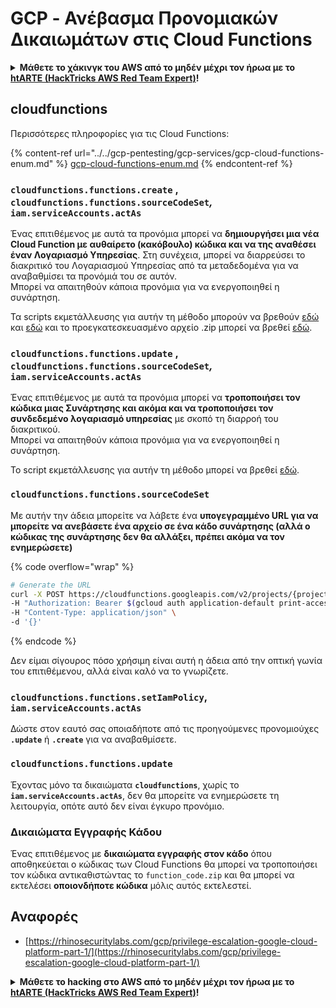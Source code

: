 # GCP - Ανέβασμα Προνομιακών Δικαιωμάτων στις Cloud Functions

<details>

<summary><strong>Μάθετε το χάκινγκ του AWS από το μηδέν μέχρι τον ήρωα με το</strong> <a href="https://training.hacktricks.xyz/courses/arte"><strong>htARTE (HackTricks AWS Red Team Expert)</strong></a><strong>!</strong></summary>

Άλλοι τρόποι για να υποστηρίξετε το HackTricks:

* Αν θέλετε να δείτε την **εταιρεία σας να διαφημίζεται στο HackTricks** ή να **κατεβάσετε το HackTricks σε μορφή PDF** ελέγξτε τα [**ΣΧΕΔΙΑ ΣΥΝΔΡΟΜΗΣ**](https://github.com/sponsors/carlospolop)!
* Αποκτήστε το [**επίσημο PEASS & HackTricks swag**](https://peass.creator-spring.com)
* Ανακαλύψτε [**The PEASS Family**](https://opensea.io/collection/the-peass-family), τη συλλογή μας από αποκλειστικά [**NFTs**](https://opensea.io/collection/the-peass-family)
* **Εγγραφείτε στη** 💬 [**ομάδα Discord**](https://discord.gg/hRep4RUj7f) ή στη [**ομάδα telegram**](https://t.me/peass) ή **ακολουθήστε** μας στο **Twitter** 🐦 [**@hacktricks_live**](https://twitter.com/hacktricks_live)**.**
* **Μοιραστείτε τα χάκινγκ κόλπα σας υποβάλλοντας PRs στα** [**HackTricks**](https://github.com/carlospolop/hacktricks) και [**HackTricks Cloud**](https://github.com/carlospolop/hacktricks-cloud) αποθετήρια του github.

</details>

## cloudfunctions

Περισσότερες πληροφορίες για τις Cloud Functions:

{% content-ref url="../../gcp-pentesting/gcp-services/gcp-cloud-functions-enum.md" %}
[gcp-cloud-functions-enum.md](../../gcp-pentesting/gcp-services/gcp-cloud-functions-enum.md)
{% endcontent-ref %}

### `cloudfunctions.functions.create` , `cloudfunctions.functions.sourceCodeSet`_,_ `iam.serviceAccounts.actAs`

Ένας επιτιθέμενος με αυτά τα προνόμια μπορεί να **δημιουργήσει μια νέα Cloud Function με αυθαίρετο (κακόβουλο) κώδικα και να της αναθέσει έναν Λογαριασμό Υπηρεσίας**. Στη συνέχεια, μπορεί να διαρρεύσει το διακριτικό του Λογαριασμού Υπηρεσίας από τα μεταδεδομένα για να αναβαθμίσει τα προνόμιά του σε αυτόν.\
Μπορεί να απαιτηθούν κάποια προνόμια για να ενεργοποιηθεί η συνάρτηση.

Τα scripts εκμετάλλευσης για αυτήν τη μέθοδο μπορούν να βρεθούν [εδώ](https://github.com/RhinoSecurityLabs/GCP-IAM-Privilege-Escalation/blob/master/ExploitScripts/cloudfunctions.functions.create-call.py) και [εδώ](https://github.com/RhinoSecurityLabs/GCP-IAM-Privilege-Escalation/blob/master/ExploitScripts/cloudfunctions.functions.create-setIamPolicy.py) και το προεγκατεσκευασμένο αρχείο .zip μπορεί να βρεθεί [εδώ](https://github.com/RhinoSecurityLabs/GCP-IAM-Privilege-Escalation/tree/master/ExploitScripts/CloudFunctions).

### `cloudfunctions.functions.update` , `cloudfunctions.functions.sourceCodeSet`_,_ `iam.serviceAccounts.actAs`

Ένας επιτιθέμενος με αυτά τα προνόμια μπορεί να **τροποποιήσει τον κώδικα μιας Συνάρτησης και ακόμα και να τροποποιήσει τον συνδεδεμένο λογαριασμό υπηρεσίας** με σκοπό τη διαρροή του διακριτικού.\
Μπορεί να απαιτηθούν κάποια προνόμια για να ενεργοποιηθεί η συνάρτηση.

Το script εκμετάλλευσης για αυτήν τη μέθοδο μπορεί να βρεθεί [εδώ](https://github.com/RhinoSecurityLabs/GCP-IAM-Privilege-Escalation/blob/master/ExploitScripts/cloudfunctions.functions.update.py).

### `cloudfunctions.functions.sourceCodeSet`

Με αυτήν την άδεια μπορείτε να λάβετε ένα **υπογεγραμμένο URL για να μπορείτε να ανεβάσετε ένα αρχείο σε ένα κάδο συνάρτησης (αλλά ο κώδικας της συνάρτησης δεν θα αλλάξει, πρέπει ακόμα να τον ενημερώσετε)**

{% code overflow="wrap" %}
```bash
# Generate the URL
curl -X POST https://cloudfunctions.googleapis.com/v2/projects/{project-id}/locations/{location}/functions:generateUploadUrl \
-H "Authorization: Bearer $(gcloud auth application-default print-access-token)" \
-H "Content-Type: application/json" \
-d '{}'
```
{% endcode %}

Δεν είμαι σίγουρος πόσο χρήσιμη είναι αυτή η άδεια από την οπτική γωνία του επιτιθέμενου, αλλά είναι καλό να το γνωρίζετε.

### `cloudfunctions.functions.setIamPolicy`, `iam.serviceAccounts.actAs`

Δώστε στον εαυτό σας οποιαδήποτε από τις προηγούμενες προνομιούχες **`.update`** ή **`.create`** για να αναβαθμίσετε.

### `cloudfunctions.functions.update`

Έχοντας μόνο τα δικαιώματα **`cloudfunctions`**, χωρίς το **`iam.serviceAccounts.actAs`**, δεν θα μπορείτε να ενημερώσετε τη λειτουργία, οπότε αυτό δεν είναι έγκυρο προνόμιο.

### Δικαιώματα Εγγραφής Κάδου

Ένας επιτιθέμενος με **δικαιώματα εγγραφής στον κάδο** όπου αποθηκεύεται ο κώδικας των Cloud Functions θα μπορεί να τροποποιήσει τον κώδικα αντικαθιστώντας το `function_code.zip` και θα μπορεί να εκτελέσει **οποιονδήποτε κώδικα** μόλις αυτός εκτελεστεί.

## Αναφορές

* [https://rhinosecuritylabs.com/gcp/privilege-escalation-google-cloud-platform-part-1/](https://rhinosecuritylabs.com/gcp/privilege-escalation-google-cloud-platform-part-1/)

<details>

<summary><strong>Μάθετε το hacking στο AWS από το μηδέν μέχρι τον ήρωα με το</strong> <a href="https://training.hacktricks.xyz/courses/arte"><strong>htARTE (HackTricks AWS Red Team Expert)</strong></a><strong>!</strong></summary>

Άλλοι τρόποι για να υποστηρίξετε το HackTricks:

* Αν θέλετε να δείτε την **εταιρεία σας να διαφημίζεται στο HackTricks** ή να **κατεβάσετε το HackTricks σε μορφή PDF** ελέγξτε τα [**ΣΧΕΔΙΑ ΣΥΝΔΡΟΜΗΣ**](https://github.com/sponsors/carlospolop)!
* Αποκτήστε το [**επίσημο PEASS & HackTricks swag**](https://peass.creator-spring.com)
* Ανακαλύψτε [**The PEASS Family**](https://opensea.io/collection/the-peass-family), τη συλλογή μας από αποκλειστικά [**NFTs**](https://opensea.io/collection/the-peass-family)
* **Εγγραφείτε στη** 💬 [**ομάδα Discord**](https://discord.gg/hRep4RUj7f) ή στη [**ομάδα telegram**](https://t.me/peass) ή **ακολουθήστε** μας στο **Twitter** 🐦 [**@hacktricks_live**](https://twitter.com/hacktricks_live)**.**
* **Μοιραστείτε τα κόλπα σας για το hacking υποβάλλοντας PRs στα** [**HackTricks**](https://github.com/carlospolop/hacktricks) και [**HackTricks Cloud**](https://github.com/carlospolop/hacktricks-cloud) αποθετήρια του github.

</details>
